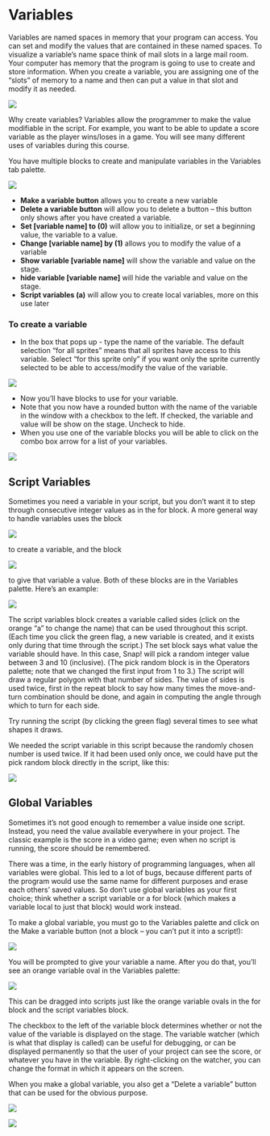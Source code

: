 # Variables

Variables are named spaces in memory that your program can access. You can set and modify the values that are contained in these named spaces. To visualize a variable’s name space think of mail slots in a large mail room. Your computer has memory that the program is going to use to create and store information. When you create a variable, you are assigning one of the “slots” of memory to a name and then can put a value in that slot and modify it as needed.

![](../.gitbook/assets/19%20%281%29.png)

Why create variables? Variables allow the programmer to make the value modifiable in the script. For example, you want to be able to update a score variable as the player wins/loses in a game. You will see many different uses of variables during this course.

You have multiple blocks to create and manipulate variables in the Variables tab palette.

![](../.gitbook/assets/20.png)

* **Make a variable button** allows you to create a new variable
* **Delete a variable button** will allow you to delete a button – this button only shows after you have created a variable.
* **Set \[variable name\] to \(0\)** will allow you to initialize, or set a beginning value, the variable to a value.
* **Change \[variable name\] by \(1\)** allows you to modify the value of a variable
* **Show variable \[variable name\]** will show the variable and value on the stage.
* **hide variable \[variable name\]** will hide the variable and value on the stage.
* **Script variables \(a\)** will allow you to create local variables, more on this use later

### To create a variable

* In the box that pops up - type the name of the variable. The default selection “for all sprites” means that all sprites have access to this variable. Select “for this sprite only” if you want only the sprite currently selected to be able to access/modify the value of the variable.

![](../.gitbook/assets/21.png)

* Now you’ll have blocks to use for your variable.
* Note that you now have a rounded button with the name of the variable in the window with a checkbox to the left. If checked, the variable and value will be show on the stage. Uncheck to hide.
* When you use one of the variable blocks you will be able to click on the combo box arrow for a list of your variables.

![](../.gitbook/assets/22.png)

## Script Variables

Sometimes you need a variable in your script, but you don’t want it to step through consecutive integer values as in the for block. A more general way to handle variables uses the block

![](../.gitbook/assets/23%20%282%29.png)

to create a variable, and the block

![](../.gitbook/assets/24%20%281%29.png)

to give that variable a value. Both of these blocks are in the Variables palette. Here’s an example:

![](../.gitbook/assets/25%20%281%29.png)

The script variables block creates a variable called sides \(click on the orange “a” to change the name\) that can be used throughout this script. \(Each time you click the green flag, a new variable is created, and it exists only during that time through the script.\) The set block says what value the variable should have. In this case, Snap! will pick a random integer value between 3 and 10 \(inclusive\). \(The pick random block is in the Operators palette; note that we changed the first input from 1 to 3.\) The script will draw a regular polygon with that number of sides. The value of sides is used twice, first in the repeat block to say how many times the move-and-turn combination should be done, and again in computing the angle through which to turn for each side.

Try running the script \(by clicking the green flag\) several times to see what shapes it draws.

We needed the script variable in this script because the randomly chosen number is used twice. If it had been used only once, we could have put the pick random block directly in the script, like this:

![](../.gitbook/assets/26.png)

## Global Variables

Sometimes it’s not good enough to remember a value inside one script. Instead, you need the value available everywhere in your project. The classic example is the score in a video game; even when no script is running, the score should be remembered.

There was a time, in the early history of programming languages, when all variables were global. This led to a lot of bugs, because different parts of the program would use the same name for different purposes and erase each others’ saved values. So don’t use global variables as your first choice; think whether a script variable or a for block \(which makes a variable local to just that block\) would work instead.

To make a global variable, you must go to the Variables palette and click on the Make a variable button \(not a block – you can’t put it into a script!\):

![](../.gitbook/assets/27.png)

You will be prompted to give your variable a name. After you do that, you’ll see an orange variable oval in the Variables palette:

![](../.gitbook/assets/28.png)

This can be dragged into scripts just like the orange variable ovals in the for block and the script variables block.

The checkbox to the left of the variable block determines whether or not the value of the variable is displayed on the stage. The variable watcher \(which is what that display is called\) can be useful for debugging, or can be displayed permanently so that the user of your project can see the score, or whatever you have in the variable. By right-clicking on the watcher, you can change the format in which it appears on the screen.

When you make a global variable, you also get a “Delete a variable” button that can be used for the obvious purpose.



![](../.gitbook/assets/image%20%28121%29.png)

![](../.gitbook/assets/image%20%2898%29.png)

